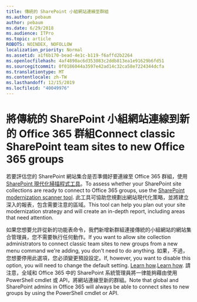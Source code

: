 ```yaml
---
title: 傳統的 SharePoint 小組網站連線至群組
ms.author: pebaum
author: pebaum
ms.date: 6/29/2018
ms.audience: ITPro
ms.topic: article
ROBOTS: NOINDEX, NOFOLLOW
localization_priority: Normal
ms.assetid: a1f6b170-bead-4e1c-b119-f6affd2b2264
ms.openlocfilehash: 4af4890ac6d353083c2ddb813ea1e91629b6fd51
ms.sourcegitcommit: 0f0186044a3597e42ad14c32ca58e7224344dcfa
ms.translationtype: MT
ms.contentlocale: zh-TW
ms.lasthandoff: 12/15/2019
ms.locfileid: "40049976"
---
```

# <a name="connect-classic-sharepoint-team-sites-to-new-office-365-groups"></a><span data-ttu-id="0f57b-102">將傳統的 SharePoint 小組網站連線到新的 Office 365 群組</span><span class="sxs-lookup"><span data-stu-id="0f57b-102">Connect classic SharePoint team sites to new Office 365 groups</span></span>

<span data-ttu-id="0f57b-103">若要評估您的 SharePoint 網站集合是否準備好要連線至 Office 365 群組，使用[SharePoint 現代化掃描程式工具](https://go.microsoft.com/fwlink/?linkid=873066)。</span><span class="sxs-lookup"><span data-stu-id="0f57b-103">To assess whether your SharePoint site collections are ready to connect to Office 365 groups, use the [SharePoint modernization scanner tool](https://go.microsoft.com/fwlink/?linkid=873066).</span></span> <span data-ttu-id="0f57b-104">此工具可協助您規劃出網站現代化策略，並將建立深入的報表，包含需要注意的區域。</span><span class="sxs-lookup"><span data-stu-id="0f57b-104">This tool can help you plan out your site modernization strategy and will create an in-depth report, including areas that need attention.</span></span>
  
<span data-ttu-id="0f57b-105">如果您想要允許從新的功能表命令，我們新增新群組連接傳統的小組網站的網站集合管理員，您不需要執行任何動作。</span><span class="sxs-lookup"><span data-stu-id="0f57b-105">If you want to allow site collection administrators to connect classic team sites to new groups from a new menu command we're adding, you don't need to do anything.</span></span> <span data-ttu-id="0f57b-106">如果，不過，您想要停用此選項，您必須變更預設設定。</span><span class="sxs-lookup"><span data-stu-id="0f57b-106">If, however, you want to disable this option, you will need to change the default setting.</span></span> <span data-ttu-id="0f57b-107">[Learn how](https://go.microsoft.com/fwlink/?linkid=2004316).</span><span class="sxs-lookup"><span data-stu-id="0f57b-107">[Learn how](https://go.microsoft.com/fwlink/?linkid=2004316).</span></span> <span data-ttu-id="0f57b-108">請注意，全域和 Office 365 中的 SharePoint 系統管理員將一律能夠藉由使用 PowerShell cmdlet 或 API，將網站連線至新的群組。</span><span class="sxs-lookup"><span data-stu-id="0f57b-108">Note that global and SharePoint admins in Office 365 will always be able to connect sites to new groups by using the PowerShell cmdlet or API.</span></span>
  

